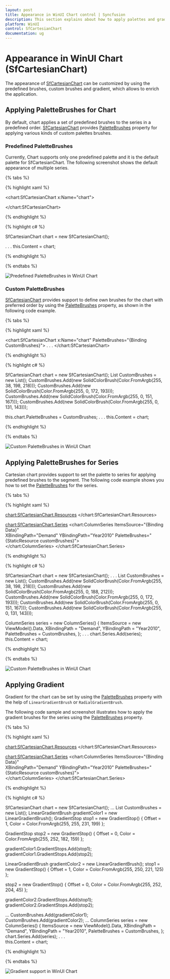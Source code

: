 ```yaml
---
layout: post
title: Appearance in WinUI Chart control | Syncfusion
description: This section explains about how to apply palettes and gradient in the Syncfusion WinUI Chart(SfCartesianChart) control.
platform: WinUI
control: SfCartesianChart
documentation: ug
---
```


# Appearance in WinUI Chart (SfCartesianChart)

The appearance of [SfCartesianChart](https://help.syncfusion.com/cr/winui/Syncfusion.UI.Xaml.Charts.SfCartesianChart.html) can be customized by using the predefined brushes, custom brushes and gradient, which allows to enrich the application.

## Applying PaletteBrushes for Chart

By default, chart applies a set of predefined brushes to the series in a predefined order. [SfCartesianChart](https://help.syncfusion.com/cr/winui/Syncfusion.UI.Xaml.Charts.SfCartesianChart.html) provides [PaletteBrushes](https://help.syncfusion.com/cr/winui/Syncfusion.UI.Xaml.Charts.SfCartesianChart.html#Syncfusion_UI_Xaml_Charts_SfCartesianChart_PaletteBrushes) property for applying various kinds of custom palettes brushes.

### Predefined PaletteBrushes

Currently, Chart supports only one predefined palette and it is the default palette for SfCartesianChart. The following screenshot shows the default appearance of multiple series.

{% tabs %}

{% highlight xaml %}

<chart:SfCartesianChart x:Name="chart">

</chart:SfCartesianChart>

{% endhighlight %}

{% highlight c# %}

SfCartesianChart chart = new SfCartesianChart();

. . .
this.Content = chart;

{% endhighlight %}

{% endtabs %}

![Predefined PaletteBrushes in WinUI Chart](Appearance_images/WinUI_chart_predefined_palette.png)

### Custom PaletteBrushes

[SfCartesianChart](https://help.syncfusion.com/cr/winui/Syncfusion.UI.Xaml.Charts.SfCartesianChart.html) provides support to define own brushes for the chart with preferred order by using the [PaletteBrushes](https://help.syncfusion.com/cr/winui/Syncfusion.UI.Xaml.Charts.SfCartesianChart.html#Syncfusion_UI_Xaml_Charts_SfCartesianChart_PaletteBrushes) property, as shown in the following code example.

{% tabs %}

{% highlight xaml %}

<chart:SfCartesianChart x:Name="chart" PaletteBrushes="{Binding CustomBrushes}">
. . .
</chart:SfCartesianChart>

{% endhighlight %}

{% highlight c# %}

SfCartesianChart chart = new SfCartesianChart();
List<Brush> CustomBrushes = new List<Brush>();
CustomBrushes.Add(new SolidColorBrush(Color.FromArgb(255, 38, 198, 218)));
CustomBrushes.Add(new SolidColorBrush(Color.FromArgb(255, 0, 172, 193)));
CustomBrushes.Add(new SolidColorBrush(Color.FromArgb(255, 0, 151, 167)));
CustomBrushes.Add(new SolidColorBrush(Color.FromArgb(255, 0, 131, 143)));

this.chart.PaletteBrushes = CustomBrushes;
. . .
this.Content = chart;

{% endhighlight %}

{% endtabs %}

![Custom PaletteBrushes in WinUI Chart](Appearance_images/WinUI_chart_custom_paletteBrushes.png)

## Applying PaletteBrushes for Series

Cartesian chart provides support to set the palette to series for applying predefined brushes to the segment. The following code example shows you how to set the [PaletteBrushes](https://help.syncfusion.com/cr/winui/Syncfusion.UI.Xaml.Charts.ChartSeries.html#Syncfusion_UI_Xaml_Charts_ChartSeries_PaletteBrushes) for the series.

{% tabs %}

{% highlight xaml %}

<chart:SfCartesianChart.Resources>
    <BrushCollection x:Key="customBrushes">
        <SolidColorBrush Color="#26c6da"/>
        <SolidColorBrush Color="#00bcd4"/>
        <SolidColorBrush Color="#00acc1"/>
        <SolidColorBrush Color="#0097a7"/>
        <SolidColorBrush Color="#00838f"/>
    </BrushCollection>
</chart:SfCartesianChart.Resources>

<chart:SfCartesianChart.Series>
    <chart:ColumnSeries ItemsSource="{Binding Data}"  
                        XBindingPath="Demand" 
                        YBindingPath="Year2010" 
                        PaletteBrushes="{StaticResource customBrushes}">        
    </chart:ColumnSeries>
</chart:SfCartesianChart.Series>

{% endhighlight %}

{% highlight c# %}

SfCartesianChart chart = new SfCartesianChart();
. . .
List<Brush> CustomBrushes = new List<Brush>();
CustomBrushes.Add(new SolidColorBrush(Color.FromArgb(255, 38, 198, 218)));
CustomBrushes.Add(new SolidColorBrush(Color.FromArgb(255, 0, 188, 212)));
CustomBrushes.Add(new SolidColorBrush(Color.FromArgb(255, 0, 172, 193)));
CustomBrushes.Add(new SolidColorBrush(Color.FromArgb(255, 0, 151, 167)));
CustomBrushes.Add(new SolidColorBrush(Color.FromArgb(255, 0, 131, 143)));

ColumnSeries series = new ColumnSeries()
{
    ItemsSource = new ViewModel().Data,
    XBindingPath = "Demand",
    YBindingPath = "Year2010",
    PaletteBrushes = CustomBrushes,
};
. . .
chart.Series.Add(series);
this.Content = chart;

{% endhighlight %}

{% endtabs %}

![Custom PaletteBrushes in WinUI Chart](Appearance_images/WinUI_chart_custom_palette.png)

## Applying Gradient

Gradient for the chart can be set by using the [PaletteBrushes](https://help.syncfusion.com/cr/winui/Syncfusion.UI.Xaml.Charts.ChartSeries.html#Syncfusion_UI_Xaml_Charts_ChartSeries_PaletteBrushes) property with the help of `LinearGradientBrush` or `RadialGradientBrush`.

The following code sample and screenshot illustrates how to apply the gradient brushes for the series using the [PaletteBrushes](https://help.syncfusion.com/cr/winui/Syncfusion.UI.Xaml.Charts.ChartSeries.html#Syncfusion_UI_Xaml_Charts_ChartSeries_PaletteBrushes) property.

{% tabs %}

{% highlight xaml %}

<chart:SfCartesianChart.Resources>
    <BrushCollection x:Key="customBrushes">
        <LinearGradientBrush>
            <GradientStop Offset="1" Color="#FFE7C7" />
            <GradientStop Offset="0" Color="#FCB69F" />
        </LinearGradientBrush>
        <LinearGradientBrush>
            <GradientStop Offset="1" Color="#fadd7d" />
            <GradientStop Offset="0" Color="#fccc2d" />
        </LinearGradientBrush>
        <LinearGradientBrush>
            <GradientStop Offset="1" Color="#DCFA97" />
            <GradientStop Offset="0" Color="#96E6A1" />
        </LinearGradientBrush>
        <LinearGradientBrush>
            <GradientStop Offset="1" Color="#DDD6F3" />
            <GradientStop Offset="0" Color="#FAACA8" />
        </LinearGradientBrush>
        <LinearGradientBrush>
            <GradientStop Offset="1" Color="#A8EAEE" />
            <GradientStop Offset="0" Color="#7BB0F9" />
        </LinearGradientBrush>
    </BrushCollection>
</chart:SfCartesianChart.Resources>

<chart:SfCartesianChart.Series>
    <chart:ColumnSeries ItemsSource="{Binding Data}"  
                        XBindingPath="Demand" 
                        YBindingPath="Year2010" 
                        PaletteBrushes="{StaticResource customBrushes}">        
    </chart:ColumnSeries>
</chart:SfCartesianChart.Series>

{% endhighlight %}

{% highlight c# %}

SfCartesianChart chart = new SfCartesianChart();
...
List<Brush> CustomBrushes = new List<Brush>();
LinearGradientBrush gradientColor1 = new LinearGradientBrush();
GradientStop stop1 = new GradientStop() 
{
    Offset = 1, 
    Color = Color.FromArgb(255, 255, 231, 199) 
};

GradientStop stop2 = new GradientStop() 
{
    Offset = 0, 
    Color = Color.FromArgb(255, 252, 182, 159)
};

gradientColor1.GradientStops.Add(stop1);
gradientColor1.GradientStops.Add(stop2);

LinearGradientBrush gradientColor2 = new LinearGradientBrush();
stop1 = new GradientStop() 
{
    Offset = 1, 
    Color = Color.FromArgb(255, 250, 221, 125) 
};

stop2 = new GradientStop() 
{
    Offset = 0, 
    Color = Color.FromArgb(255, 252, 204, 45) 
};

gradientColor2.GradientStops.Add(stop1);
gradientColor2.GradientStops.Add(stop2);

...
CustomBrushes.Add(gradientColor1);
CustomBrushes.Add(gradientColor2);
...
ColumnSeries series = new ColumnSeries()
{
    ItemsSource = new ViewModel().Data,
    XBindingPath = "Demand",
    YBindingPath = "Year2010",
    PaletteBrushes = CustomBrushes,
};
chart.Series.Add(series);
. . .            
this.Content = chart;

{% endhighlight %}

{% endtabs %}

![Gradient support in WinUI Chart](Appearance_images/WinUI_chart_gradient_color.png)
